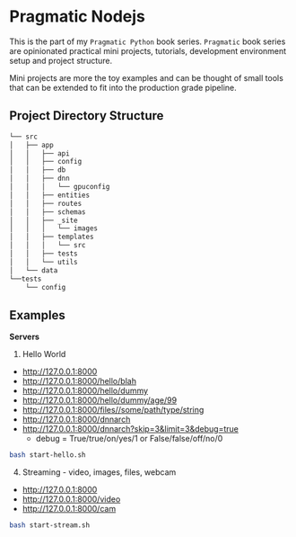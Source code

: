 # Pragmatic Nodejs

This is the part of my `Pragmatic Python` book series. `Pragmatic` book series are opinionated practical mini projects, tutorials, development environment setup and project structure.

Mini projects are more the toy examples and can be thought of small tools that can be extended to fit into the production grade pipeline.


## Project Directory Structure

```bash
└── src
│   ├── app
│   │   ├── api
│   │   ├── config
│   │   ├── db
│   │   ├── dnn
│   │   │   └── gpuconfig
│   │   ├── entities
│   │   ├── routes
│   │   ├── schemas
│   │   ├── _site
│   │   │   └── images
│   │   ├── templates
│   │   │   └── src
│   │   ├── tests
│   │   └── utils
│   └── data
└──tests
    └── config
```


## Examples


**Servers**

1. Hello World
  * http://127.0.0.1:8000
  * http://127.0.0.1:8000/hello/blah
  * http://127.0.0.1:8000/hello/dummy
  * http://127.0.0.1:8000/hello/dummy/age/99
  * http://127.0.0.1:8000/files//some/path/type/string
  * http://127.0.0.1:8000/dnnarch
  * http://127.0.0.1:8000/dnnarch?skip=3&limit=3&debug=true
    * debug = True/true/on/yes/1 or False/false/off/no/0
  ```bash
  bash start-hello.sh
  ```
4. Streaming - video, images, files, webcam
  * http://127.0.0.1:8000
  * http://127.0.0.1:8000/video
  * http://127.0.0.1:8000/cam
  ```bash
  bash start-stream.sh
  ```
